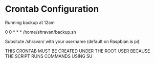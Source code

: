 Crontab Configuration
=====================

Running backup at 12am

0 0 * * * /home/shravan/backup.sh

Subsitute /shravan/ with your username (default on Raspbian is pi)

THIS CRONTAB MUST BE CREATED UNDER THE ROOT USER BECAUSE THE SCRIPT RUNS COMMANDS USING SU
